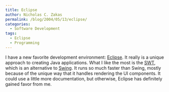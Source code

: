 ```yaml
---
title: Eclipse
author: Nicholas C. Zakas
permalink: /blog/2004/05/13/eclipse/
categories:
  - Software Development
tags:
  - Eclipse
  - Programming
---
```

I have a new favorite development environment: <a href="http://www.eclipse.org" target="_blank">Eclipse</a>. It really is a unique approach to creating Java applications. What I like the most is the <a href="http://www.eclipse.org/swt/" target="_blank">SWT</a>, which is an alternative to <a href="http://java.sun.com/products/jfc/" target="_blank">Swing</a>. It runs so much faster than Swing, mostly because of the unique way that it handles rendering the UI components. It could use a little more documentation, but otherwise, Eclipse has definitely gained favor from me.
